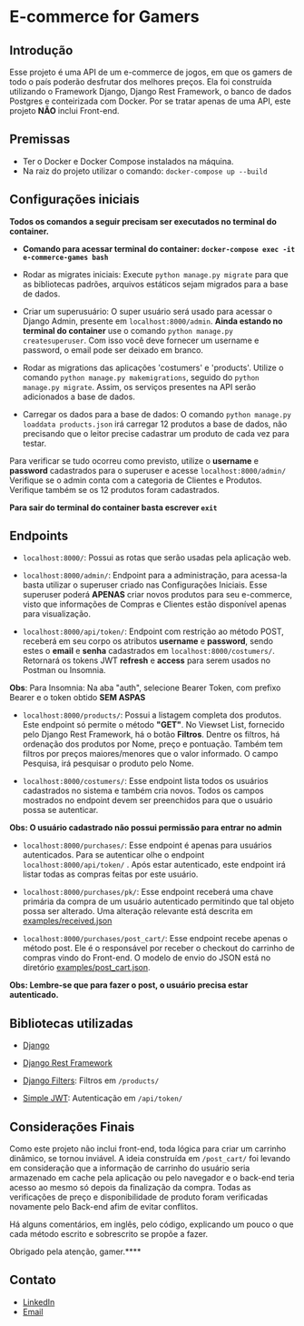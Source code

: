 # E-commerce for Gamers

## Introdução

Esse projeto é uma API de um e-commerce de jogos, em que os gamers de todo o país poderão desfrutar dos melhores preços. 
Ela foi construída utilizando o Framework Django, Django Rest Framework,
o banco de dados Postgres e conteirizada com Docker.
Por se tratar apenas de uma API, este projeto **NÃO** inclui Front-end.


## Premissas

- Ter o Docker e Docker Compose instalados na máquina.
- Na raiz do projeto utilizar o comando: `docker-compose up --build`


## Configurações iniciais

**Todos os comandos a seguir precisam ser executados no terminal do container.**

- **Comando para acessar terminal do container: `docker-compose exec -it e-commerce-games bash`**
  
- Rodar as migrates iniciais: Execute `python manage.py migrate` para que as bibliotecas padrões, arquivos estáticos sejam migrados para a base de dados. 

- Criar um superusuário: O super usuário será usado para acessar o Django Admin, presente em `localhost:8000/admin`. **Ainda estando no terminal do container** use o comando `python manage.py createsuperuser`. Com isso você deve fornecer um username e password, o email pode ser deixado em branco.

- Rodar as migrations das aplicações 'costumers' e 'products'.
  Utilize o comando `python manage.py makemigrations`, seguido do `python manage.py migrate`. Assim, os serviços presentes na API serão adicionados a base de dados.

- Carregar os dados para a base de dados: O comando `python manage.py loaddata products.json` irá carregar 12 produtos a base de dados, não precisando que o leitor precise cadastrar um produto de cada vez para testar.
  
Para verificar se tudo ocorreu como previsto, utilize o **username** e **password** cadastrados para o superuser e acesse `localhost:8000/admin/`
Verifique se o admin conta com a categoria de Clientes e Produtos. Verifique também se os 12 produtos foram cadastrados. 

**Para sair do terminal do container basta escrever `exit`**


## Endpoints

- `localhost:8000/`: Possui as rotas que serão usadas pela aplicação web.

- `localhost:8000/admin/`: Endpoint para a administração, para acessa-la basta utilizar o superuser criado nas Configurações Iniciais. Esse superuser poderá **APENAS** criar novos produtos para seu e-commerce, visto que informações de Compras e Clientes estão disponível apenas para visualização. 

- `localhost:8000/api/token/`: Endpoint com restrição ao método POST, receberá em seu corpo os atributos **username** e **password**, sendo estes o **email** e **senha** cadastrados em `localhost:8000/costumers/`. Retornará os tokens JWT **refresh** e **access** para serem usados no Postman ou Insomnia.

**Obs**: Para Insomnia: Na aba "auth", selecione Bearer Token, com prefixo Bearer e o token obtido **SEM ASPAS**

- `localhost:8000/products/`: Possui a listagem completa dos produtos. Este endpoint só permite o método **"GET"**. No Viewset List, fornecido pelo Django Rest Framework, há o botão **Filtros**. Dentre os filtros, há ordenação dos produtos por Nome, preço e pontuação. Também tem filtros por preços maiores/menores que o valor informado. O campo Pesquisa, irá pesquisar o produto pelo Nome. 

- `localhost:8000/costumers/`: Esse endpoint lista todos os usuários cadastrados no sistema e também cria novos. Todos os campos mostrados no endpoint devem ser preenchidos para que o usuário possa se autenticar. 

**Obs: O usuário cadastrado não possui permissão para entrar no admin**

- `localhost:8000/purchases/`: Esse endpoint é apenas para usuários autenticados. Para se autenticar olhe o endpoint `localhost:8000/api/token/` . Após estar autenticado, este endpoint irá listar todas as compras feitas por este usuário.

- `localhost:8000/purchases/pk/`: Esse endpoint receberá uma chave primária da compra de um usuário autenticado permitindo que tal objeto possa ser alterado. Uma alteração relevante está descrita em [examples/received.json](./examples/received.json)

- `localhost:8000/purchases/post_cart/`: Esse endpoint recebe apenas o método post. Ele é o responsável por receber o checkout do carrinho de compras vindo do Front-end. O modelo de envio do JSON está no diretório [examples/post_cart.json](./examples/post_cart.json).

**Obs: Lembre-se que para fazer o post, o usuário precisa estar autenticado.**
  

## Bibliotecas utilizadas

- [Django](https://www.djangoproject.com/start/overview/)

- [Django Rest Framework](https://www.django-rest-framework.org/)

- [Django Filters](https://django-filter.readthedocs.io/en/stable/guide/usage.html): Filtros em `/products/`

- [Simple JWT](https://django-rest-framework-simplejwt.readthedocs.io/en/latest/): Autenticação em `/api/token/`


## Considerações Finais

Como este projeto não inclui front-end, toda lógica para criar um carrinho dinâmico, se tornou inviável. A ideia construída em `/post_cart/` foi levando em consideração que a informação de carrinho do usuário seria armazenado em cache pela aplicação ou pelo navegador e o back-end teria acesso ao mesmo só depois da finalização da compra. Todas as verificações de preço e disponibilidade de produto foram verificadas novamente pelo Back-end afim de evitar conflitos.

Há alguns comentários, em inglês, pelo código, explicando um pouco o que cada método escrito e sobrescrito se propõe a fazer.


Obrigado pela atenção, gamer.****


## Contato

- [LinkedIn](https://www.linkedin.com/in/lucas-martins-caetano/)
- [Email](mailto:lucas.caetano@aluno.unievangelica.edu.br)